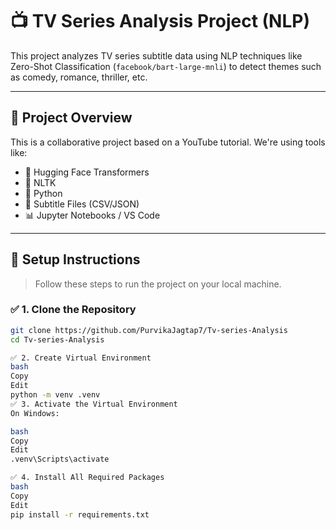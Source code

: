 # 📺 TV Series Analysis Project (NLP)

This project analyzes TV series subtitle data using NLP techniques like Zero-Shot Classification (`facebook/bart-large-mnli`) to detect themes such as comedy, romance, thriller, etc.

---

## 🧠 Project Overview

This is a collaborative project based on a YouTube tutorial. We're using tools like:

- 🤗 Hugging Face Transformers
- 🧠 NLTK
- 🐍 Python
- 📁 Subtitle Files (CSV/JSON)
- 📊 Jupyter Notebooks / VS Code

---

## 🚀 Setup Instructions

> Follow these steps to run the project on your local machine.

### ✅ 1. Clone the Repository

```bash
git clone https://github.com/PurvikaJagtap7/Tv-series-Analysis
cd Tv-series-Analysis

✅ 2. Create Virtual Environment
bash
Copy
Edit
python -m venv .venv
✅ 3. Activate the Virtual Environment
On Windows:

bash
Copy
Edit
.venv\Scripts\activate

✅ 4. Install All Required Packages
bash
Copy
Edit
pip install -r requirements.txt

